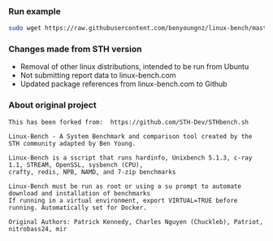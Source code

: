 

### Run example
```bash
sudo wget https://raw.githubusercontent.com/benyoungnz/linux-bench/master/linux-bench-minimal.sh && sudo chmod +x linux-bench-minimal.sh && sudo ./linux-bench-minimal.sh
```

### Changes made from STH version
- Removal of other linux distributions, intended to be run from Ubuntu
- Not submitting report data to linux-bench.com
- Updated package references from linux-bench.com to Github 

		
### About original project
	This has been forked from:  https://github.com/STH-Dev/STHbench.sh
		
 	Linux-Bench - A System Benchmark and comparison tool created by the STH community adapted by Ben Young.

	Linux-Bench is a sscript that runs hardinfo, Unixbench 5.1.3, c-ray 1.1, STREAM, OpenSSL, sysbench (CPU),
	crafty, redis, NPB, NAMD, and 7-zip benchmarks
	
	Linux-Bench must be run as root or using a su prompt to automate download and installation of benchmarks
	If running in a virtual environment, export VIRTUAL=TRUE before running. Automatically set for Docker.

   	Original Authors: Patrick Kennedy, Charles Nguyen (Chuckleb), Patriot, nitrobass24, mir  

